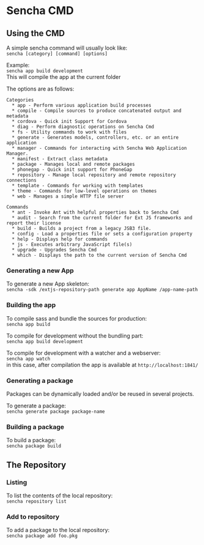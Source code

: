 # Sencha CMD

## Using the CMD

A simple sencha command will usually look like:  
`sencha [category] [command] [options]`

Example:  
`sencha app build development`  
This will compile the app at the current folder


The options are as follows:

```
Categories
  * app - Perform various application build processes
  * compile - Compile sources to produce concatenated output and metadata
  * cordova - Quick init Support for Cordova
  * diag - Perform diagnostic operations on Sencha Cmd
  * fs - Utility commands to work with files
  * generate - Generates models, controllers, etc. or an entire application
  * manager - Commands for interacting with Sencha Web Application Manager.
  * manifest - Extract class metadata
  * package - Manages local and remote packages
  * phonegap - Quick init support for PhoneGap
  * repository - Manage local repository and remote repository connections
  * template - Commands for working with templates
  * theme - Commands for low-level operations on themes
  * web - Manages a simple HTTP file server

Commands
  * ant - Invoke Ant with helpful properties back to Sencha Cmd
  * audit - Search from the current folder for Ext JS frameworks and report their license
  * build - Builds a project from a legacy JSB3 file.
  * config - Load a properties file or sets a configuration property
  * help - Displays help for commands
  * js - Executes arbitrary JavaScript file(s)
  * upgrade - Upgrades Sencha Cmd
  * which - Displays the path to the current version of Sencha Cmd
  ```
  
### Generating a new App

To generate a new App skeleton:  
`sencha -sdk /extjs-repository-path generate app AppName /app-name-path`

### Building the app

To compile sass and bundle the sources for production:  
`sencha app build`

To compile for development without the bundling part:  
`sencha app build development`

To compile for development with a watcher and a webserver:  
`sencha app watch`  
in this case, after compilation the app is available at `http://localhost:1841/`  

### Generating a package

Packages can be dynamically loaded and/or be reused in several projects.  

To generate a package:  
`sencha generate package package-name`  

### Building a package

To build a package:  
`sencha package build`  

## The Repository

### Listing

To list the contents of the local repository:  
`sencha repository list`  

### Add to repository

To add a package to the local repository:  
`sencha package add foo.pkg`  


